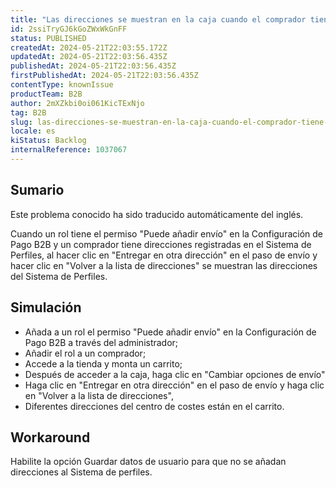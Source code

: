 ```yaml
---
title: "Las direcciones se muestran en la caja cuando el comprador tiene permiso para 'Añadir envío'."
id: 2ssiTryGJ6kGoZWxWkGnFF
status: PUBLISHED
createdAt: 2024-05-21T22:03:55.172Z
updatedAt: 2024-05-21T22:03:56.435Z
publishedAt: 2024-05-21T22:03:56.435Z
firstPublishedAt: 2024-05-21T22:03:56.435Z
contentType: knownIssue
productTeam: B2B
author: 2mXZkbi0oi061KicTExNjo
tag: B2B
slug: las-direcciones-se-muestran-en-la-caja-cuando-el-comprador-tiene-permiso-para-anadir-envio
locale: es
kiStatus: Backlog
internalReference: 1037067
---
```


## Sumario

<div class="alert alert-info">
  <p>Este problema conocido ha sido traducido automáticamente del inglés.</p>
</div>


Cuando un rol tiene el permiso "Puede añadir envío" en la Configuración de Pago B2B y un comprador tiene direcciones registradas en el Sistema de Perfiles, al hacer clic en "Entregar en otra dirección" en el paso de envío y hacer clic en "Volver a la lista de direcciones" se muestran las direcciones del Sistema de Perfiles.


##

## Simulación



- Añada a un rol el permiso "Puede añadir envío" en la Configuración de Pago B2B a través del administrador;
- Añadir el rol a un comprador;
- Accede a la tienda y monta un carrito;
- Después de acceder a la caja, haga clic en "Cambiar opciones de envío"
- Haga clic en "Entregar en otra dirección" en el paso de envío y haga clic en "Volver a la lista de direcciones",
- Diferentes direcciones del centro de costes están en el carrito.



## Workaround


Habilite la opción Guardar datos de usuario para que no se añadan direcciones al Sistema de perfiles.




